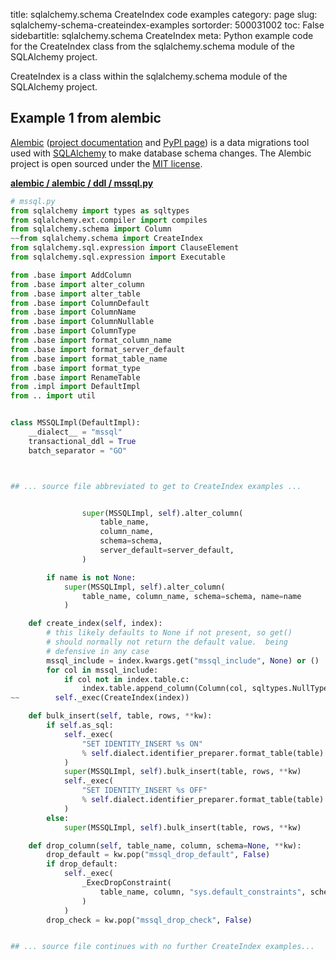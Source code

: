 title: sqlalchemy.schema CreateIndex code examples
category: page
slug: sqlalchemy-schema-createindex-examples
sortorder: 500031002
toc: False
sidebartitle: sqlalchemy.schema CreateIndex
meta: Python example code for the CreateIndex class from the sqlalchemy.schema module of the SQLAlchemy project.


CreateIndex is a class within the sqlalchemy.schema module of the SQLAlchemy project.


## Example 1 from alembic
[Alembic](https://github.com/sqlalchemy/alembic)
([project documentation](https://alembic.sqlalchemy.org/) and
[PyPI page](https://pypi.org/project/alembic/))
is a data migrations tool used with [SQLAlchemy](/sqlalchemy.html) to make
database schema changes. The Alembic project is open sourced under the
[MIT license](https://github.com/sqlalchemy/alembic/blob/master/LICENSE).

[**alembic / alembic / ddl / mssql.py**](https://github.com/sqlalchemy/alembic/blob/master/alembic/ddl/mssql.py)

```python
# mssql.py
from sqlalchemy import types as sqltypes
from sqlalchemy.ext.compiler import compiles
from sqlalchemy.schema import Column
~~from sqlalchemy.schema import CreateIndex
from sqlalchemy.sql.expression import ClauseElement
from sqlalchemy.sql.expression import Executable

from .base import AddColumn
from .base import alter_column
from .base import alter_table
from .base import ColumnDefault
from .base import ColumnName
from .base import ColumnNullable
from .base import ColumnType
from .base import format_column_name
from .base import format_server_default
from .base import format_table_name
from .base import format_type
from .base import RenameTable
from .impl import DefaultImpl
from .. import util


class MSSQLImpl(DefaultImpl):
    __dialect__ = "mssql"
    transactional_ddl = True
    batch_separator = "GO"



## ... source file abbreviated to get to CreateIndex examples ...


                super(MSSQLImpl, self).alter_column(
                    table_name,
                    column_name,
                    schema=schema,
                    server_default=server_default,
                )

        if name is not None:
            super(MSSQLImpl, self).alter_column(
                table_name, column_name, schema=schema, name=name
            )

    def create_index(self, index):
        # this likely defaults to None if not present, so get()
        # should normally not return the default value.  being
        # defensive in any case
        mssql_include = index.kwargs.get("mssql_include", None) or ()
        for col in mssql_include:
            if col not in index.table.c:
                index.table.append_column(Column(col, sqltypes.NullType))
~~        self._exec(CreateIndex(index))

    def bulk_insert(self, table, rows, **kw):
        if self.as_sql:
            self._exec(
                "SET IDENTITY_INSERT %s ON"
                % self.dialect.identifier_preparer.format_table(table)
            )
            super(MSSQLImpl, self).bulk_insert(table, rows, **kw)
            self._exec(
                "SET IDENTITY_INSERT %s OFF"
                % self.dialect.identifier_preparer.format_table(table)
            )
        else:
            super(MSSQLImpl, self).bulk_insert(table, rows, **kw)

    def drop_column(self, table_name, column, schema=None, **kw):
        drop_default = kw.pop("mssql_drop_default", False)
        if drop_default:
            self._exec(
                _ExecDropConstraint(
                    table_name, column, "sys.default_constraints", schema
                )
            )
        drop_check = kw.pop("mssql_drop_check", False)


## ... source file continues with no further CreateIndex examples...


```

